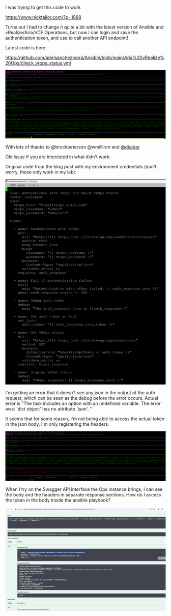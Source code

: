 I was trying to get this code to work

https://www.nicktailor.com/?p=1888

Turns out I had to change it quite a bit with the latest version of Ansible and vRealize/Aria/VCF Operations, but now I can login and save the authentication token, and use to call another API endpoint!

Latest code is here:

https://github.com/arielsanchezmora/Ansible/blob/main/Aria%20vRealize%20Ops/check_vrops_status.yml

![WorkingRun](https://github.com/arielsanchezmora/Ansible/blob/main/Aria%20vRealize%20Ops/working%20code%20output.png)

With lots of thanks to @brockpeterson @wmilliron and [@dkaber](https://github.com/dkaber)









Old issue if you are interested in what didn't work:

Original code from the blog post with my environment credentials (don't worry, these only work in my lab):

![OriginalCode](https://github.com/arielsanchezmora/Ansible/blob/main/Aria%20vRealize%20Ops/original%20code.png)


I'm getting an error that it doesn't see any json in the output of the auth request, which can be seen as the debug before the error occurs. Actual error is "The task includes an option with an undefined variable. The error was: 'dict object' has no attribute 'json'. "

It seems that for some reason, I'm not being able to access the actual token in the json body, I'm only registering the headers.

![playbookRun](https://github.com/arielsanchezmora/Ansible/blob/main/Aria%20vRealize%20Ops/original%20ansible%20playbook.png)

When I try on the Swagger API interface the Ops instance brings, I can see the body and the headers in separate response sections. How do I access the token in the body inside the ansible playbook?

![APIswagger](https://github.com/arielsanchezmora/Ansible/blob/main/Aria%20vRealize%20Ops/ops%20swagger%20api%20interface%20showing%20body.png)
